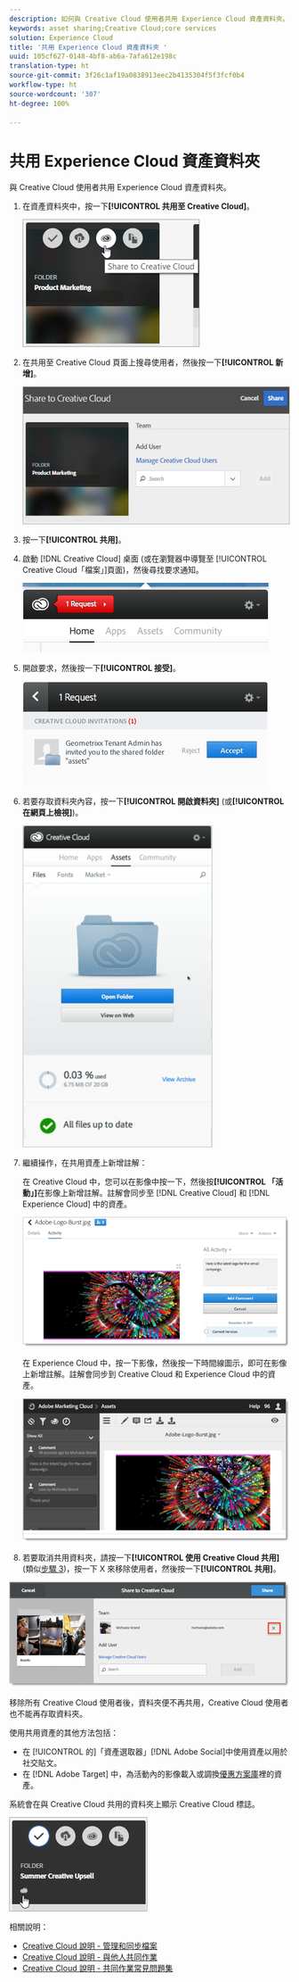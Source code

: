```yaml
---
description: 如何與 Creative Cloud 使用者共用 Experience Cloud 資產資料夾。
keywords: asset sharing;Creative Cloud;core services
solution: Experience Cloud
title: '共用 Experience Cloud 資產資料夾 '
uuid: 105cf627-0148-4bf8-ab6a-7afa612e198c
translation-type: ht
source-git-commit: 3f26c1af19a0838913eec2b4135304f5f3fcf0b4
workflow-type: ht
source-wordcount: '307'
ht-degree: 100%

---
```



# 共用 Experience Cloud 資產資料夾

與 Creative Cloud 使用者共用 Experience Cloud 資產資料夾。

1. 在資產資料夾中，按一下&#x200B;**[!UICONTROL 共用至 Creative Cloud]**。

   ![步驟結果](assets/asset-share-cc.png)
1. 在共用至 Creative Cloud 頁面上搜尋使用者，然後按一下&#x200B;**[!UICONTROL 新增]**。

   ![](assets/asset-share-cc-page.png)

1. 按一下&#x200B;**[!UICONTROL 共用]**。
1. 啟動 [!DNL Creative Cloud] 桌面 (或在瀏覽器中導覽至 [!UICONTROL Creative Cloud「檔案」]頁面)，然後尋找要求通知。

   ![](assets/cc_share_request.png)
1. 開啟要求，然後按一下&#x200B;**[!UICONTROL 接受]**。

   ![步驟結果](assets/cc_share_accept.png)
1. 若要存取資料夾內容，按一下&#x200B;**[!UICONTROL 開啟資料夾]** (或&#x200B;**[!UICONTROL 在網頁上檢視]**)。

   ![步驟結果](assets/creative_cloud_open_folder.png)
1. 繼續操作，在共用資產上新增註解：

   在 Creative Cloud 中，您可以在影像中按一下，然後按&#x200B;**[!UICONTROL 「活動」]**&#x200B;在影像上新增註解。註解會同步至 [!DNL Creative Cloud] 和 [!DNL Experience Cloud] 中的資產。

   ![](assets/asset_comment_cc.png)

   在 Experience Cloud 中，按一下影像，然後按一下時間線圖示，即可在影像上新增註解。註解會同步到 Creative Cloud 和 Experience Cloud 中的資產。

   ![](assets/asset_comment_mac.png)

1. 若要取消共用資料夾，請按一下&#x200B;**[!UICONTROL 使用 Creative Cloud 共用]** (類似[步驟 3](../experience-cloud-assets/t-share-creative-cloud.md#step_BA17CFA185284641A9B878BA29551996))，按一下 X 來移除使用者，然後按一下&#x200B;**[!UICONTROL 共用]**。

![](assets/asset_remove_user.png)

移除所有 Creative Cloud 使用者後，資料夾便不再共用，Creative Cloud 使用者也不能再存取資料夾。

使用共用資產的其他方法包括：

* 在 [!UICONTROL  的]「資產選取器」[!DNL Adobe Social]中使用資產以用於社交貼文。
* 在 [!DNL Adobe Target] 中，為活動內的影像載入或調換[優惠方案庫](https://docs.adobe.com/help/zh-Hant/target/using/experiences/offers/manage-content.html)裡的資產。

系統會在與 Creative Cloud 共用的資料夾上顯示 Creative Cloud 標誌。

![](assets/asset-cc-logo.png)

相關說明：

* [Creative Cloud 說明 - 管理和同步檔案](https://helpx.adobe.com/tw/creative-cloud/help/sync-creative-cloud-files.html)
* [Creative Cloud 說明 - 與他人共同作業](https://helpx.adobe.com/tw/creative-cloud/help/collaboration.html)
* [Creative Cloud 說明 - 共同作業常見問題集](https://helpx.adobe.com/tw/creative-cloud/help/collaboration-faq.html)
